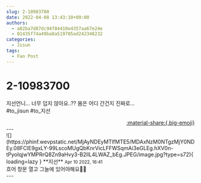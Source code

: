 ```yaml
---
slug: 2-10983700
date: 2022-04-08 13:43:10+09:00
authors:
  - a82ba7d87dc94f84410e4357aa67e24e
  - 01435f74a49ba8a519705ad242348232
categories:
  - Jisun
tags:
  - Fan Post
---
```


# 2-10983700

<div class="post-container" markdown="1">
<div class="content-container md-sidebar__scrollwrap" markdown="1">

지선언니... 너무 덥지 않아요..?? 봄은 어디 간건지 진짜로...<br>\#to_jisun \#to_지선

</div>
</div>

<div style="text-align: right;" markdown="1">
<a href="https://weverse.io/fromis9/fanpost/2-10983700" style="text-align: right;">:material-share:{.big-emoji}</a>
</div>
---

<div class="comments-container md-sidebar__scrollwrap" markdown="1">
<div class="comment" markdown="1">
<div class='id-container' markdown="1">
![](https://phinf.wevpstatic.net/MjAyNDEyMTlfMTE5/MDAxNzM0NTgzMjY0NDEy.08FClE9gxLY-99LscoMUgQbKnrVicLFFWSqmAi3eGLEg.hXV0n-tPyoIqjwYMPRrQ8Zn9aHvy3-B2llL4LWAZ_bEg.JPEG/image.jpg?type=s72){ loading=lazy }
**<span class="artist">지선</span>** <small>Apr 10 2022, 16:41</small><br>
</div>
<div class='comment-body' markdown="1">
흐어 창문 열고 그늘에 있어야해요😵‍💫
</div>
</div>
</div>
---
